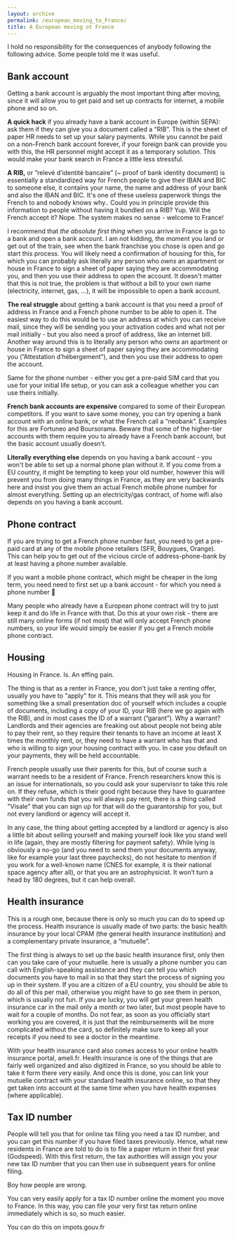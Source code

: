 ```yaml
---
layout: archive
permalink: /european_moving_to_France/
title: A European moving ot France
---
```

I hold no responsibility for the consequences of anybody following the following advice. Some people told me it was useful.

## Bank account

Getting a bank account is arguably the most important thing after moving, since it will allow you to get paid and set up contracts for internet, a mobile phone and so on.

**A quick hack** if you already have a bank account in Europe (within SEPA): ask them if they can give you a document called a “RIB”. This is the sheet of paper HR needs to set up your salary payments. While you cannot be paid on a non-French bank account forever, if your foreign bank can provide you with this, the HR personnel might accept it as a temporary solution. This would make your bank search in France a little less stressful.

**A RIB,** or ”relevé d’identité bancaire” (~ proof of bank identity document) is essentially a standardized way for French people to give their IBAN and BIC to someone else, it contains your name, the name and address of your bank and also the IBAN and BIC. It's one of these useless paperwork things the French to and nobody knows why.. Could you in principle provide this information to people without having it bundled on a RIB? Yup. Will the French accept it? Nope. The system makes no sense - welcome to France!

I recommend that *the absolute first thing* when you arrive in France is go to a bank and open a bank account. I am not kidding, the moment you land or get out of the train, see when the bank franchise you chose is open and go start this process. You will likely need a confirmation of housing for this, for which you can probably ask literally any person who *owns* an apartment or house in France to sign a sheet of paper saying they are accommodating you, and then you use their address to open the account. It doesn't matter that this is not true, the problem is that without a bill to your own name (electricity, internet, gas, ...), it will be impossible to open a bank account.

**The real struggle** about getting a bank account is that you need a proof of address in France and a French phone number to be able to open it. The easiest way to do this would be to use an address at which you can receive mail, since they will be sending you your activation codes and what not per mail initially - but you also need a proof of address, like an internet bill. Another way around this is to literally any person who *owns* an apartment or house in France to sign a sheet of paper saying they are accommodating you (”Attestation d’hébergement”), and then you use their address to open the account.

Same for the phone number - either you get a pre-paid SIM card that you use for your initial life setup, or you can ask a colleague whether you can use theirs initially.

**French bank accounts are expensive** compared to some of their European competitors. If you want to  save some money, you can try opening a bank account with an online bank, or what the French call a “neobank”. Examples for this are Fortuneo and Boursorama. Beware that some of the higher-tier accounts with them require you to already have a French bank account, but the basic account usually doesn’t.

**Literally everything else** depends on you having a bank account - you won't be able to set up a normal phone plan without it. If you come from a EU country, it might be tempting to keep your old number, however this will prevent you from doing many things in France, as they are very backwards here and insist you give them an actual French mobile phone number for almost everything. Setting up an electricity/gas contract, of home wifi also depends on you having a bank account.

## Phone contract

If you are trying to get a French phone number fast, you need to get a pre-paid card at any of the mobile phone retailers (SFR, Bouygues, Orange). This can help you to get out of the vicious circle of address-phone-bank by at least having a phone number available.

If you want a mobile phone contract, which might be cheaper in the long term, you need need to first set up a bank account - for which you need a phone number 😬

Many people who already have a European phone contract will try to just keep it and do life in France with that. Do this at your own risk - there are still many online forms (if not most) that will only accept French phone numbers, so your life would simply be easier if you get a French mobile phone contract.

## Housing

Housing in France. Is. An effing pain.

The thing is that as a renter in France, you don't just take a renting offer, usually you have to "apply" for it. This means that they will ask you for something like a small presentation doc of yourself which includes a couple of documents, including a copy of your ID, your RIB (here we go again with the RIB), and in most cases the ID of a warrant (”garant”). Why a warrant? Landlords and their agencies are freaking out about people not being able to pay their rent, so they require their tenants to have an income at least X times the monthly rent, or, they need to have a warrant who has that and who is willing to sign your housing contract with you. In case you default on your payments, they will be held accountable.

French people usually use their parents for this, but of course such a warrant needs to be a resident of France. French researchers know this is an issue for internationals, so you could ask your supervisor to take this role on. If they refuse, which is their good right because they have to guarantee with their own funds that you will always pay rent, there is a thing called "Visale" that you can sign up for that will do the guarantorship for you, but not every landlord or agency will accept it.

In any case, the thing about getting accepted by a landlord or agency is also a little bit about selling yourself and making yourself look like you stand well in life (again, they are mostly filtering for payment safety). While lying is obviously a no-go (and you need to send them your documents anyway, like for example your last three paychecks), do not hesitate to mention if you work for a well-known name (CNES for example, it is their national space agency after all), or that you are an astrophysicist. It won’t turn a head by 180 degrees, but it can help overall.

## Health insurance

This is a rough one, because there is only so much you can do to speed up the process. Health insurance is usually made of two parts: the basic health insurance by your local CPAM (the general health insurance institution) and a complementary private insurance, a “mutuelle”.

The first thing is always to set up the basic health insurance first, only then can you take care of your mutuelle.  here is usually a phone number you can call with English-speaking assistance and they can tell you which documents you have to mail in so that they start the process of signing you up in their system. If you are a citizen of a EU country, you should be able to do all of this per mail, otherwise you might have to go see them in person, which is usually not fun. If you are lucky, you will get your green health insurance car in the mail only a month or two later, but most people have to wait for a couple of months. Do not fear, as soon as you officially start working you are covered, it is just that the reimbursements will be more complicated without the card, so definitely make sure to keep all your receipts if you need to see a doctor in the meantime.

With your health insurance card also comes access to your online health insurance portal, ameli.fr. Health insurance is one of the things that are fairly well organized and also digitized in France, so you should be able to take it form there very easily. And once this is done, you can link your mutuelle contract with your standard health insurance online, so that they get taken into account at the same time when you have health expenses (where applicable).

## Tax ID number

People will tell you that for online tax filing you need a tax ID number, and you can get this number if you have filed taxes previously. Hence, what new residents in France are told to do is to file a paper return in their first year (Godspeed). With this first return, the tax authorities will assign you your new tax ID number that you can then use in subsequent years for online filing.

Boy how people are wrong.

You can very easily apply for a tax ID number online the moment you move to France. In this way, you can file your very first tax return online immediately which is so, so much easier.

You can do this on impots.gouv.fr